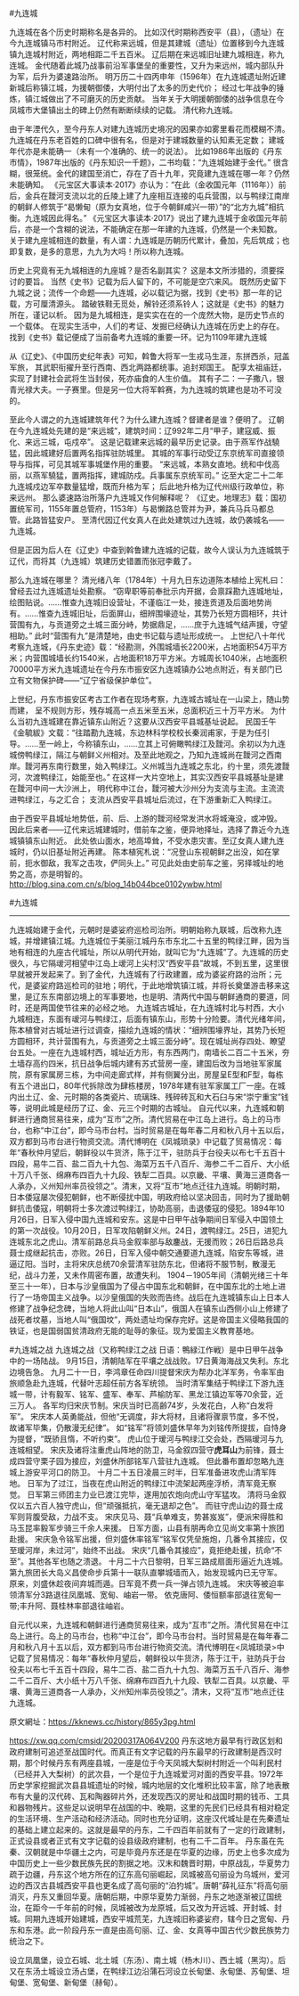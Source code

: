 #九连城  

九连城在各个历史时期称名是各异的。
比如汉代时期称西安平（县），（遗址）在今九连城镇马市村附近。
辽代称来远城，但是其建城（遗址）位置移到今九连城镇九连城村附近，两地相距二千五百米。
辽后期在来远城旧址建九城相连，称九连城。
金代随着此城乃战事前沿军事堡垒的重要性，又升为来远州，城内部队升为军，后升为婆速路治所。
明万历二十四丙申年（1596年）在九连城遗址附近建新城后称镇江城，为援朝御倭，大明付出了太多的历史代价；
经过七年战争的锤炼，镇江城做出了不可磨灭的历史贡献。
当年关于大明援朝御倭的战争信息在今凤城市大堡镇出土的碑上仍然有断断续续的记载。
清代称九连城。

由于年湮代久，至今丹东人对建九连城历史境况的因果亦如雾里看花而模糊不清。
九连城在丹东老百姓的口碑中很有名，但是对于建城数量的认知素无定数；
建城年代亦是未能确一（未有一个准确的、统一的说法）。
比如1986年出版的《丹东市情》，1987年出版的《丹东知识一千题》，二书均载：“九连城始建于金代。”
很含糊，很笼统。金代的建国至消亡，存在了百十九年，究竟建九连城在哪一年？仍然未能确知。
《元宝区大事读本·2017》亦认为：“在此（金收国元年（1116年））前后，金兵在靉河支流以北的丘陵上建了九座相互连接的屯兵营围，以与鸭绿江南岸的朝鲜人修筑于“曷懒甸（原为女真地，位于今朝鲜咸兴一带）”的“北方九城”相抗衡。九连城因此得名。”
《元宝区大事读本·2017》说出了建九连城于金收国元年前后，亦是一个含糊的说法，不能确定在那一年建的九连城，仍然是一个未知数。
关于建九座城相连的数量，有人谓：九连城是历朝历代累计，叠加，先后筑成；也即复数，是多的意思，九九为大吗！所以称九连城。

历史上究竟有无九城相连的九座城？是否名副其实？
这是本文所涉猎的，须要探讨的要旨。
当然《史书》记载为后人留下的，不可能是空穴来风。
既然历史留下九城之说；流传一个命题——九连城，必以载记为据，找到《史书》那一年的记载，方可厘清源头。
踏破铁鞋无觅处，解铃还须系铃人；这就是《史书》的魅力所在，谨记以析。
因为是九城相连，是实实在在的一个庞然大物，是历史节点的一个载体。
在现实生活中，人们的考证、发掘已经确认九连城在历史上的存在。
找到《史书》载记便成了当前备考九连城的重要一环。记为1109年建九连城

从《辽史》、《中国历史纪年表》可知，斡鲁大将军一生戎马生涯，东拼西杀，冠盖军旅，
其武职衔擢升至行西南、西北两路都统事。追封郑国王。
配享太祖庙廷，实现了封建社会武将生当封侯，死亦庙食的人生价值。
其有子二：一子撒八，银青光禄大夫。一子赛里。但是另一位大将军斡赛，为九连城的筑建也是功不可没的。

至此今人谓之的九连城建筑年代？为什么建九连城？督建者是谁？便明了。
辽朝在今九连城处先建的是“来远城”，建筑时间：辽992年二月“甲子，建寇威、振化、来远三城，屯戍卒”。
这是记载建来远城的最早历史记录。由于燕军作战驍猛，因此城建好后置两名指挥驻防城里。
其城的军事行动受辽东京统军司直接领导与指挥，可见其城军事城堡作用的重要。
“来远城，本熟女直地。统和中伐高丽，以燕军驍猛，置两指挥，建城防戍。兵事属东京统军司。”
讫至大定二十二年九连城戍边军卒数量猛增，既而升格为军；
后此地升格为辽代州级行政单位，称来远州。
那么婆速路治所落户九连城又作何解释呢？
《辽史。地理志》载：国初置统军司，1155年置总管府，1153年）与曷懒路总管并为尹，兼兵马兵马都总管。此路皆猛安户。 
至清代因辽代女真人在此处建筑过九连城，故仍袭城名——九连城。

但是正因为后人在《辽史》中查到斡鲁建九连城的记载，故今人误认为九连城筑于辽代，而将其（九连城）筑建历史错置而张冠李戴了。

那么九连城在哪里？
清光绪八年（1784年）十月九日东边道陈本植给上宪札曰：曾经去过九连城遗址处勘察。
“窃卑职等前奉批示内开据，会禀踩勘九连城地址，绘图贴说。……惟查九连城旧设营址，不谨临江一处，接连贡道及后面地势尚有。……惟查九连城旧址，后面屏山，细辨围壕迹址，其势乃长短方圆相环，共计营围有九，与贡道旁之土城三面分峙，势据鼎足，……庶于九连城气结声援，守望相助。”
此时“营围有九”是清楚地，由史书记载与遗址形成统一。
上世纪八十年代考察九连城，《丹东史迹》载：“经勘测，外围城墙长2200米，占地面积54万平方米；内营围城墙长约1540米，占地面积18万平方米。方城周长1040米，占地面积70000平方米九连城遗址在今丹东市振安区九连城镇办公地点附近，有关部门已立有文物保护碑——“辽宁省级保护单位”。

上世纪，丹东市振安区考古工作者在现场考察，九连城古城址在一山梁上，随山势而建，
呈不规则方形，残存城高一点五米至五米，总面积近三十万平方米。
为什么当初九连城建在靠近镇东山附近？这要从汉西安平县城基址说起。
民国壬午《金毓紱》文载：“往踏勘九连城，东边林科学校校长秦润甫家，于是为任引导。……至一岭上，今称镇东山，……立其上可俯瞰鸭绿江及靉河。余初以为九连城傍鸭绿江，隔江与朝鲜义州相对。及至此地观之，乃知九连城尚在靉河之西南岸。靉河再东南行数里，始入鸭绿江。义州城当九连城之东北，约十里，须先渡靉河，次渡鸭绿江，始能至也。”
在这样一大片空地上，其实汉西安平县城基址是建在靉河中间一大沙洲上，
明代称中江台，靉河被大沙州分为支流与主流。主流流进鸭绿江，与之汇合；
支流从西安平县城址后流过，在下游重新汇入鸭绿江。

由于西安平县城址地势低，前、后、上游的靉河经常发洪水将城淹没，或冲毁。
因此后来者——辽代来远城建城时，借前车之鉴，便异地择址，选择了靠近今九连城镇镇东山附近。
此处依山面水，地高埠耸，不受水患灾害。至辽女真人建九连城时，仍以旧基址附近再建。
陈本植宪札说：“况登山东视朝鲜之出没，如在掌前，扼水御敌，我军之击攻，俨同头上。”
可见此处由史前车之鉴，另择城址的地势之高，亦是明智的。
http://blog.sina.com.cn/s/blog_14b044bce0102ywbw.html

#九连城
***
九连城始建于金代，元朝时是婆娑府巡检司治所。明朝始称九联城，后改称九连城，并增建镇江城。九连城位于美丽江城丹东市东北二十五里的鸭绿江畔，因为当地有相连的九座古代城址，所以从明代开始，就叫它为“九连城”了。九连城的历史很久，与它隔叆河相望中江岛上叆河上尖村汉“西安平县”故城，不到五里，这里很早就被开发起来了。到了金代，九连城有了行政建置，成为婆娑府路的治所；元代，是婆娑府路巡检司的驻地；明代，于此地增筑镇江城，并将长奠堡游击移来这里，是辽东东南部边境上的军事要地，也是明、清两代中国与朝鲜通商的要道，同时，还是两国使节往来的必经之地。
九连城古城址，在九连城村北与村西，大小九城相连，东面有叆河与鸭绿江，后面有镇东山，形势十分险要。清代光绪年间，陈本植曾对古城址进行过调查，描绘九连城的情状：“细辨围壕界址，其势乃长短方圆相环，共计营围有九，与贡道旁之土城三面分峙”。现在城址尚存四处、瞭望台五处。一座在九连城村西，城址近方形，有东西两门，南墙长二百二十五米，夯土墙存高约四米，抗日战争后城内建有苏式营房一座，建国后改为当地驻军家属院，原有家属房三栋，为中间走廊式样，并有侧翼分出，房屋呈E型和F型，每栋有五个进出口，80年代拆除改为肆栋楼房，1978年建有驻军家属工厂一座。在城内出土辽、金、元时期的各类瓷片、琉璃珠、残碎砖瓦和大石臼与宋“崇宁重宝”钱等，说明此城是经历了辽、金、元三个时期的古城址。
自元代以来，九连城和朝鲜进行通商贸易往来，成为“互市”之所。清代贸易在中江岛上进行。岛上的马市台，也称“中江台”，即今马市台村。当时贸易是在每年春二月和秋八月十五以后，双方都到马市台进行物资交流。清代博明在《凤城琐录》中记载了贸易情况：每年“春秋仲月望后，朝鲜役以牛货济，陈于江干，驻防兵于台役夫以布七千五百十四段，易牛二百、盐二百九十九包、海菜万五千八百斤、海参二千二百斤、大小纸十万八千张、绵麻布四百九十九段、铁犁二百具。以京畿、平壤、黄海三道商各一人承办，义州知州率员役领之”。清末，又将“互市”地点迁往九连城。明朝时期，日本倭寇屡次侵犯朝鲜，也不断侵扰中国，明政府给以坚决回击，同时为了援助朝鲜抗击倭寇，明朝将士多次渡过鸭绿江，协助高丽，击退倭寇的侵犯。1894年10月26日，日军入侵中国九连城和安东。这是中日甲午战争期间日军侵入中国领土的第一次战役。10月20日，日军攻陷朝鲜义州。24日，渡鸭绿江。25日，进犯九连城东北之虎山。清军前路总兵马金叙率部与敌鏖战，无援而败；26日后路总兵聂士成继起抗击，亦败。26日，日军入侵中朝交通要道九连城，陷安东等城，进逼辽阳。当时，主将宋庆总统70余营清军驻防东北，但诸将不服节制，散漫无纪，战斗力差，又未作周密布置，故遭失利。
1904－1905年间（清朝光绪三十年至三十一年），日本与沙皇俄国为了侵占中国东北和朝鲜，在中国东北的土地上进行了一场帝国主义战争。以沙皇俄国的失败而告终。战后在九连城镇东山上日本人修建了战争纪念碑，当地人将此山叫“日本山”，俄国人在镇东山西侧小山上修建了战死者坟墓，当地人叫“俄国坟”，两处遗址均保存完好。这是帝国主义侵略我国的铁证，也是国弱国贫清政府无能的耻辱的象征。现为爱国主义教育基地。

#九连城之战
九连城之战（又称鸭绿江之战 日语：鴨緑江作戦）是中日甲午战争中的一场陆战。
9月15日，清朝陆军在平壤之战战败。17日黄海海战又失利。东北边境告急。
九月二十一日，李鸿章任命四川提督宋庆为帮办北洋军务，令率军由旅顺急赴九连城，代替叶志超任前方各军统领。
当时清军集结于鸭绿江下游九连城一带，计有毅军、铭军、盛军、奉军、芦榆防军、黑龙江镇边军等70余营，近三万人。
各军均归宋庆节制。宋庆当时已高齢74岁，头发花白，人称“白发将军”。
宋庆本人英勇能战，但他“无调度，非大将材，且诸将骤禀节度，多不悦，故诸军毕集，仍散漫无纪律”。
如“铭军”将领刘盛休早年为刘铭传所提拔，自恃身为提督，“既骄且惰，不听约束”。
虎山位于瑷河与鸭绿江交会处，西隔瑷河与九连城相望。
宋庆及诸将注重虎山阵地的防卫，马金叙四营守**虎耳山**为前锋，聂士成四营守栗子园为接应，刘盛休所部铭军八营驻九连城。
但此番布置却忽略九连城上游安平河口的防卫。
十月二十五日凌晨三时半，日军准备进攻虎山清军阵地。
日军为了过江，当夜在虎山附近的鸭绿江中流架起两座浮桥，清军竟无察觉。
日军第三师团主力业已渡江完毕，遂用加农炮向虎山守军猛攻。
清将马金叙仅以五六百人独守虎山，但“顽强抵抗，毫无退却之色”。
而驻守虎山边的聂士成军则背腹受敌，力战不支。
宋庆见马、聂“兵单难支，势甚岌岌”，便派宋得胜和马玉昆率毅军步骑三千余人来援。
日军方面，山县有朋再命立见尚文率第十旅团赴援。
宋庆急令铭军出援，但刘盛休率铭军“铭军仅凭垒施炮，几番令其接应，仅至瑷河岸，未过河”，始终不出战。
宋庆“几番令其接应”，竟拒绝赴援，抗命“不至”。其他各军也随之溃退。
十月二十六日黎明，日军三路成扇面形逼近九连城。
第九旅团长大岛义昌使命步兵第十一联队直攀城墙而入，始发现城内已无守军。
原来，刘盛休趁夜间弃城而遁。日军竟不费一兵一弹占领九连城。
宋庆等被迫率领清军分3路退往凤凰城、宽甸、岫岩一带。
依克唐阿、倭恒额率部退往宽甸一带;丰升阿、聂桂林率部退往岫岩。


自元代以来，九连城和朝鲜进行通商贸易往来，成为“互市”之所。清代贸易在中江岛上进行。岛上的马市台，也称“中江台”，即今马市台村。当时贸易是在每年春二月和秋八月十五以后，双方都到马市台进行物资交流。清代博明在<凤城琐录>中记载了贸易情况：每年“春秋仲月望后，朝鲜役以牛货济，陈于江干，驻防兵于台役夫以布七千五百十四段，易牛二百、盐二百九十九包、海菜万五千八百斤、海参二千二百斤、大小纸十万八千张、绵麻布四百九十九段、铁犁二百具。以京畿、平壤、黄海三道商各一人承办，义州知州率员役领之”。清末，又将“互市”地点迁往九连城。

原文網址：https://kknews.cc/history/865y3pg.html

https://xw.qq.com/cmsid/20200317A064V200
丹东这地方最早有行政区划和政府建制可追述至战国时代。而真正有文字记载的丹东最早的行政建制是西汉时期，那个时候丹东有两座县城，一座是位于今天凤城大梨树村附近一个叫利民村（已经并入大梨树）的武次县，一个是位于九连城爱河对面的西安平县。1972年历史学家挖掘武次县县城遗址的时候，城内地层的文化堆积比较丰富，除了地表散布有大量的汉代砖、瓦和陶器碎片外，还发现西汉的房址和战国时期的钱币、工具和器物残片。这些足以说明早在战国的中、晚期，这里的先民们已经具有相对稳定的生活环境、生产活动和经济活动。同时也充分证明，这座汉代城址是在先秦遗址的基础上建立起来的。这就是最早的丹东，二千四百年前就有了一定的行政建制，正式设县或者正式有文字记载的设县级政府建制，也有二千二百年。
丹东虽在先秦、汉朝就是中华疆土之内，可是毕竟丹东还是在华夏的边缘，历史上也多次成为中国历史上一些少数民族先民的割据之地。汉末和魏晋时期，中原战乱，华夏势力疏于边疆，丹东这个地方所在的辽东高句丽崛起，凤城被高句丽设为乌城州，爱河边的西汉古县城西安平县也更名成了高句丽的“泊犳城”。唐朝“薛礼征东”将高句丽消灭，丹东又重回华夏。唐朝后期，中原华夏势力渐弱，丹东之地逐渐被辽国统治，在距今一千年前的时候，凤城被改为龙原城，后又改为开远城、开封城、封城。同期九连城开始建城，西安平城荒芜，九连城旧称婆娑府，辖今日之宽甸、丹东和东港。此一阶段丹东一直是由高句丽、辽、金、女真等中国古代少数民族势力统治之下。

设立凤凰堡，设立石城、北土城（东汤）、南土城（杨木川）、西土城（黑沟）。后又在东汤土城设立汤占堡，在鸭绿江边沿蒲石河设立长甸堡、永甸堡、苏甸堡、坦甸堡、宽甸堡、新甸堡（赫甸）。

